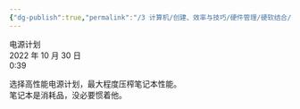 ```yaml
---
{"dg-publish":true,"permalink":"/3 计算机/创建、效率与技巧/硬件管理/硬软结合/电源计划/","title":"电源计划"}
---
```



电源计划  
2022 年 10 月 30 日  
0:39

选择高性能电源计划，最大程度压榨笔记本性能。  
笔记本是消耗品，没必要惯着他。